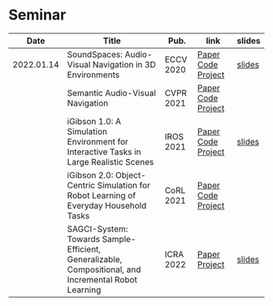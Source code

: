 # Seminar

| Date       | Title                                                        | Pub.      | link                                                         | slides                                                    |
| ---------- | ------------------------------------------------------------ | --------- | ------------------------------------------------------------ | --------------------------------------------------------- |
| 2022.01.14 | SoundSpaces: Audio-Visual Navigation in 3D Environments      | ECCV 2020 | [Paper](https://www.ecva.net/papers/eccv_2020/papers_ECCV/papers/123510018.pdf) [Code](https://github.com/facebookresearch/sound-spaces) [Project](https://vision.cs.utexas.edu/projects/audio_visual_navigation/) | [slides](slides/20220114/Seminar_Fri_20220114.pdf)        |
|            | Semantic Audio-Visual Navigation                             | CVPR 2021 | [Paper](https://openaccess.thecvf.com/content/CVPR2021/papers/Chen_Semantic_Audio-Visual_Navigation_CVPR_2021_paper.pdf) [Code](https://github.com/facebookresearch/sound-spaces/tree/main/ss_baselines/savi) [Project](https://vision.cs.utexas.edu/projects/semantic-audio-visual-navigation/) |                                                           |
|            | iGibson 1.0: A Simulation Environment for Interactive Tasks in Large Realistic Scenes | IROS 2021 | [Paper](https://arxiv.org/pdf/2012.02924.pdf) [Code](https://github.com/StanfordVL/iGibson) [Project](http://svl.stanford.edu/igibson/) | [slides](slides/20220114/igibson.pptx)                    |
|            | iGibson 2.0: Object-Centric Simulation for Robot Learning of Everyday Household Tasks | CoRL 2021 | [Paper](https://arxiv.org/pdf/2108.03272.pdf) [Code](https://github.com/StanfordVL/iGibson) [Project](http://svl.stanford.edu/igibson/) |                                                           |
|            | SAGCI-System: Towards Sample-Efficient, Generalizable, Compositional, and Incremental Robot Learning | ICRA 2022 | [Paper](https://arxiv.org/pdf/2111.14693.pdf) [Project](https://sites.google.com/view/egci) | [slides](slides/20220114/20220114-active_perception.pptx) |
